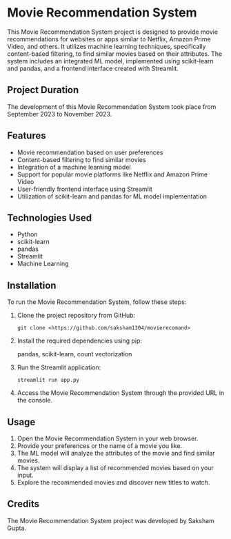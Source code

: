 



# Movie Recommendation System

This Movie Recommendation System project is designed to provide movie recommendations for websites or apps similar to Netflix, Amazon Prime Video, and others. It utilizes machine learning techniques, specifically content-based filtering, to find similar movies based on their attributes. The system includes an integrated ML model, implemented using scikit-learn and pandas, and a frontend interface created with Streamlit.

## Project Duration

The development of this Movie Recommendation System took place from September 2023 to November 2023.

## Features

- Movie recommendation based on user preferences
- Content-based filtering to find similar movies
- Integration of a machine learning model
- Support for popular movie platforms like Netflix and Amazon Prime Video
- User-friendly frontend interface using Streamlit
- Utilization of scikit-learn and pandas for ML model implementation

## Technologies Used

- Python
- scikit-learn
- pandas
- Streamlit
- Machine Learning

## Installation

To run the Movie Recommendation System, follow these steps:

1. Clone the project repository from GitHub:

   ```
   git clone <https://github.com/saksham1304/movierecomand>
   ```

2. Install the required dependencies using pip:

   pandas,
   scikit-learn,
   count vectorization

3. Run the Streamlit application:

   ```
   streamlit run app.py
   ```

4. Access the Movie Recommendation System through the provided URL in the console.

## Usage

1. Open the Movie Recommendation System in your web browser.
2. Provide your preferences or the name of a movie you like.
3. The ML model will analyze the attributes of the movie and find similar movies.
4. The system will display a list of recommended movies based on your input.
5. Explore the recommended movies and discover new titles to watch.

## Credits

The Movie Recommendation System project was developed by Saksham Gupta. 
